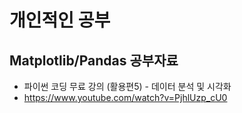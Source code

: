 # 개인적인 공부 

## Matplotlib/Pandas 공부자료 
- 파이썬 코딩 무료 강의 (활용편5) - 데이터 분석 및 시각화
- https://www.youtube.com/watch?v=PjhlUzp_cU0 
